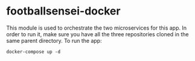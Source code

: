 
# footballsensei-docker

This module is used to orchestrate the two microservices for this app. In order to run it, make sure you have all the three repositories cloned in the same parent directory. To run the app:

```
docker-compose up -d
```
